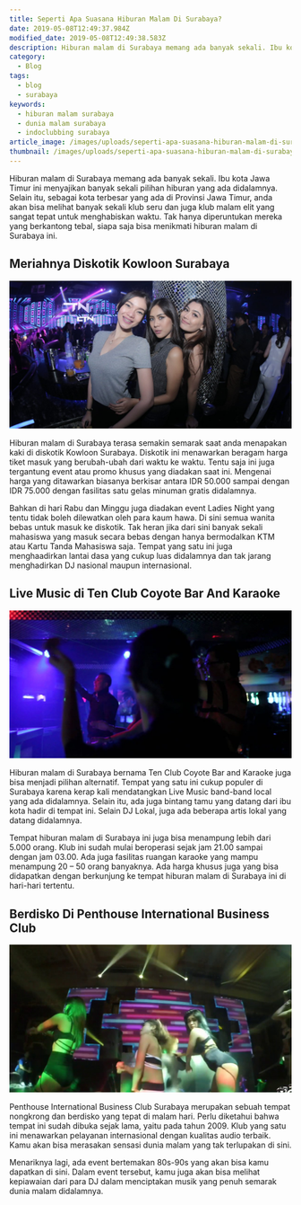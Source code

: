 ```yaml
---
title: Seperti Apa Suasana Hiburan Malam Di Surabaya?
date: 2019-05-08T12:49:37.984Z
modified_date: 2019-05-08T12:49:38.583Z
description: Hiburan malam di Surabaya memang ada banyak sekali. Ibu kota Jawa Timur ini menyajikan banyak sekali pilihan hiburan yang ada didalamnya.
category:
  - Blog
tags:
  - blog
  - surabaya
keywords:
  - hiburan malam surabaya
  - dunia malam surabaya
  - indoclubbing surabaya
article_image: /images/uploads/seperti-apa-suasana-hiburan-malam-di-surabaya-3.jpg
thumbnail: /images/uploads/seperti-apa-suasana-hiburan-malam-di-surabaya-3-022.jpg
---
```

Hiburan malam di Surabaya memang ada banyak sekali. Ibu kota Jawa Timur ini menyajikan banyak sekali pilihan hiburan yang ada didalamnya. Selain itu, sebagai kota terbesar yang ada di Provinsi Jawa Timur, anda akan bisa melihat banyak sekali klub seru dan juga klub malam elit yang sangat tepat untuk menghabiskan waktu. Tak hanya diperuntukan mereka yang berkantong tebal, siapa saja bisa menikmati hiburan malam di Surabaya ini.



## Meriahnya Diskotik Kowloon Surabaya

![Seperti Apa Suasana Hiburan Malam Di Surabaya?](/images/uploads/seperti-apa-suasana-hiburan-malam-di-surabaya-3.jpg)

Hiburan malam di Surabaya terasa semakin semarak saat anda menapakan kaki di diskotik Kowloon Surabaya. Diskotik ini menawarkan beragam harga tiket masuk yang berubah-ubah dari waktu ke waktu. Tentu saja ini juga tergantung event atau promo khusus yang diadakan saat ini. Mengenai harga yang ditawarkan biasanya berkisar antara IDR 50.000 sampai dengan IDR 75.000 dengan fasilitas satu gelas minuman gratis didalamnya.

Bahkan di hari Rabu dan Minggu juga diadakan event Ladies Night yang tentu tidak boleh dilewatkan oleh para kaum hawa. Di sini semua wanita bebas untuk masuk ke diskotik. Tak heran jika dari sini banyak sekali mahasiswa yang masuk secara bebas dengan hanya bermodalkan KTM atau Kartu Tanda Mahasiswa saja. Tempat yang satu ini juga menghaadirkan lantai dasa yang cukup luas didalamnya dan tak jarang menghadirkan DJ nasional maupun internasional.



## Live Music di Ten Club Coyote Bar And Karaoke

![Seperti Apa Suasana Hiburan Malam Di Surabaya?](/images/uploads/seperti-apa-suasana-hiburan-malam-di-surabaya-2.jpg)

Hiburan malam di Surabaya bernama Ten Club Coyote Bar and Karaoke juga bisa menjadi pilihan alternatif. Tempat yang satu ini cukup populer di Surabaya karena kerap kali mendatangkan Live Music band-band local yang ada didalamnya. Selain itu, ada juga bintang tamu yang datang dari ibu kota hadir di tempat ini. Selain DJ Lokal, juga ada beberapa artis lokal yang datang didalamnya.

Tempat hiburan malam di Surabaya ini juga bisa menampung lebih dari 5.000 orang. Klub ini sudah mulai beroperasi sejak jam 21.00 sampai dengan jam 03.00. Ada juga fasilitas ruangan karaoke yang mampu menampung 20 – 50 orang banyaknya. Ada harga khusus juga yang bisa didapatkan dengan berkunjung ke tempat hiburan malam di Surabaya ini di hari-hari tertentu. 



## Berdisko Di Penthouse International Business Club

![Seperti Apa Suasana Hiburan Malam Di Surabaya?](/images/uploads/seperti-apa-suasana-hiburan-malam-di-surabaya-1.jpg)

Penthouse International Business Club Surabaya merupakan sebuah tempat nongkrong dan berdisko yang tepat di malam hari. Perlu diketahui bahwa tempat ini sudah dibuka sejak lama, yaitu pada tahun 2009. Klub yang satu ini menawarkan pelayanan internasional dengan kualitas audio terbaik. Kamu akan bisa merasakan sensasi dunia malam yang tak terlupakan di sini.

Menariknya lagi, ada event bertemakan 80s-90s yang akan bisa kamu dapatkan di sini. Dalam event tersebut, kamu juga akan bisa melihat kepiawaian dari para DJ dalam menciptakan musik yang penuh semarak dunia malam didalamnya.
